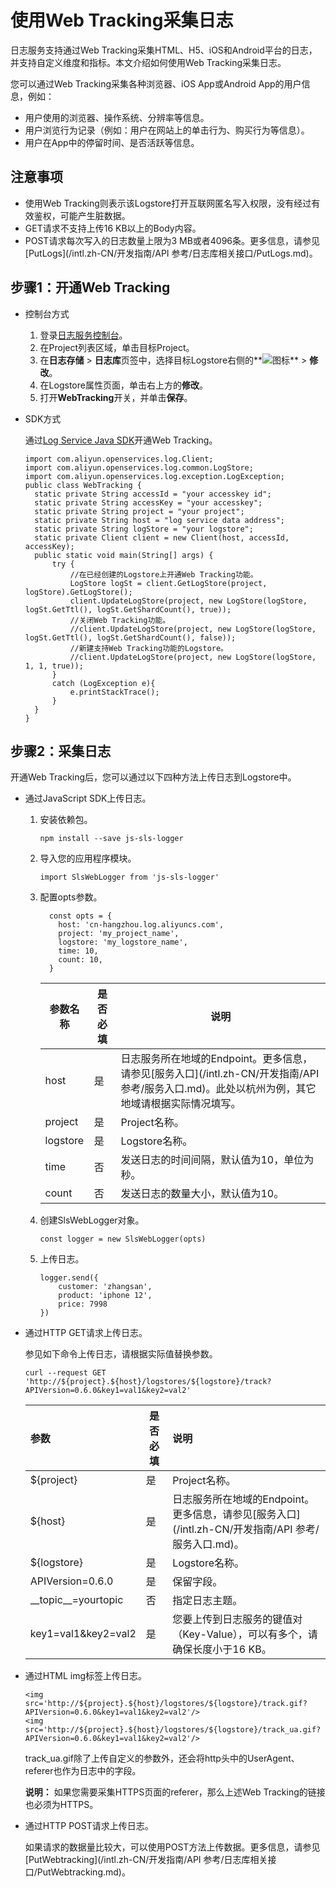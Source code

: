 # 使用Web Tracking采集日志

日志服务支持通过Web Tracking采集HTML、H5、iOS和Android平台的日志，并支持自定义维度和指标。本文介绍如何使用Web Tracking采集日志。

您可以通过Web Tracking采集各种浏览器、iOS App或Android App的用户信息，例如：

-   用户使用的浏览器、操作系统、分辨率等信息。
-   用户浏览行为记录（例如：用户在网站上的单击行为、购买行为等信息）。
-   用户在App中的停留时间、是否活跃等信息。

## 注意事项

-   使用Web Tracking则表示该Logstore打开互联网匿名写入权限，没有经过有效鉴权，可能产生脏数据。
-   GET请求不支持上传16 KB以上的Body内容。
-   POST请求每次写入的日志数量上限为3 MB或者4096条。更多信息，请参见[PutLogs](/intl.zh-CN/开发指南/API 参考/日志库相关接口/PutLogs.md)。

## 步骤1：开通Web Tracking

-   控制台方式
    1.  登录[日志服务控制台](https://sls.console.aliyun.com)。
    2.  在Project列表区域，单击目标Project。
    3.  在**日志存储** \> **日志库**页签中，选择目标Logstore右侧的**![图标](https://static-aliyun-doc.oss-accelerate.aliyuncs.com/assets/img/zh-CN/1140559951/p65765.png)** \> **修改**。
    4.  在Logstore属性页面，单击右上方的**修改**。
    5.  打开**WebTracking**开关，并单击**保存**。
-   SDK方式

    通过[Log Service Java SDK](https://github.com/aliyun/aliyun-log-java-sdk)开通Web Tracking。

    ```
    import com.aliyun.openservices.log.Client;
    import com.aliyun.openservices.log.common.LogStore;
    import com.aliyun.openservices.log.exception.LogException;
    public class WebTracking {
      static private String accessId = "your accesskey id";
      static private String accessKey = "your accesskey";
      static private String project = "your project";
      static private String host = "log service data address";
      static private String logStore = "your logstore";
      static private Client client = new Client(host, accessId, accessKey);
      public static void main(String[] args) {
          try {
              //在已经创建的Logstore上开通Web Tracking功能。
              LogStore logSt = client.GetLogStore(project, logStore).GetLogStore();
              client.UpdateLogStore(project, new LogStore(logStore, logSt.GetTtl(), logSt.GetShardCount(), true));
              //关闭Web Tracking功能。
              //client.UpdateLogStore(project, new LogStore(logStore, logSt.GetTtl(), logSt.GetShardCount(), false));
              //新建支持Web Tracking功能的Logstore。
              //client.UpdateLogStore(project, new LogStore(logStore, 1, 1, true));
          }
          catch (LogException e){
              e.printStackTrace();
          }
      }
    }
    ```


## 步骤2：采集日志

开通Web Tracking后，您可以通过以下四种方法上传日志到Logstore中。

-   通过JavaScript SDK上传日志。
    1.  安装依赖包。

        ```
        npm install --save js-sls-logger
        ```

    2.  导入您的应用程序模块。

        ```
        import SlsWebLogger from 'js-sls-logger'
        ```

    3.  配置opts参数。

        ```
          const opts = {
            host: 'cn-hangzhou.log.aliyuncs.com',      
            project: 'my_project_name',                 
            logstore: 'my_logstore_name',               
            time: 10, 
            count: 10, 
          }
        ```

        |参数名称|是否必填|说明|
        |----|----|--|
        |host|是|日志服务所在地域的Endpoint。更多信息，请参见[服务入口](/intl.zh-CN/开发指南/API 参考/服务入口.md)。此处以杭州为例，其它地域请根据实际情况填写。|
        |project|是|Project名称。|
        |logstore|是|Logstore名称。|
        |time|否|发送日志的时间间隔，默认值为10，单位为秒。|
        |count|否|发送日志的数量大小，默认值为10。|

    4.  创建SlsWebLogger对象。

        ```
        const logger = new SlsWebLogger(opts)
        ```

    5.  上传日志。

        ```
        logger.send({ 
            customer: 'zhangsan',
            product: 'iphone 12',
            price: 7998  
        })
        ```

-   通过HTTP GET请求上传日志。

    参见如下命令上传日志，请根据实际值替换参数。

    ```
    curl --request GET 'http://${project}.${host}/logstores/${logstore}/track?APIVersion=0.6.0&key1=val1&key2=val2'
    ```

    |参数|是否必填|说明|
    |:-|----|:-|
    |$\{project\}|是|Project名称。|
    |$\{host\}|是|日志服务所在地域的Endpoint。更多信息，请参见[服务入口](/intl.zh-CN/开发指南/API 参考/服务入口.md)。|
    |$\{logstore\}|是|Logstore名称。|
    |APIVersion=0.6.0|是|保留字段。|
    |\_\_topic\_\_=yourtopic|否|指定日志主题。|
    |key1=val1&key2=val2|是|您要上传到日志服务的键值对（Key-Value），可以有多个，请确保长度小于16 KB。|

-   通过HTML img标签上传日志。

    ```
    <img src='http://${project}.${host}/logstores/${logstore}/track.gif?APIVersion=0.6.0&key1=val1&key2=val2'/>
    <img src='http://${project}.${host}/logstores/${logstore}/track_ua.gif?APIVersion=0.6.0&key1=val1&key2=val2'/>
    ```

    track\_ua.gif除了上传自定义的参数外，还会将http头中的UserAgent、referer也作为日志中的字段。

    **说明：** 如果您需要采集HTTPS页面的referer，那么上述Web Tracking的链接也必须为HTTPS。

-   通过HTTP POST请求上传日志。

    如果请求的数据量比较大，可以使用POST方法上传数据。更多信息，请参见[PutWebtracking](/intl.zh-CN/开发指南/API 参考/日志库相关接口/PutWebtracking.md)。



